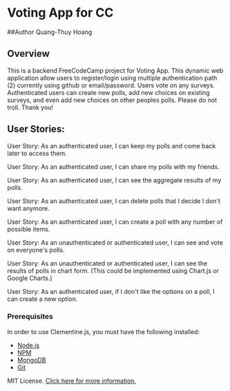 # Voting App for CC

##Author
Quang-Thuy Hoang

## Overview
This is a backend FreeCodeCamp project for Voting App. This dynamic web 
application allow users to register/login using multiple authentication path 
(2) currently using github or email/password. 
Users vote on any surveys. Authenticated users can create new polls, add new 
choices on existing surveys, and even add new choices on other peoples polls. 
Please do not troll. Thank you! 

## User Stories:
User Story: As an authenticated user, I can keep my polls and come back later 
to access them.

User Story: As an authenticated user, I can share my polls with my friends.

User Story: As an authenticated user, I can see the aggregate results of my 
polls.

User Story: As an authenticated user, I can delete polls that I decide I don't
want anymore.

User Story: As an authenticated user, I can create a poll with any number of 
possible items.

User Story: As an unauthenticated or authenticated user, I can see and vote on 
everyone's polls.

User Story: As an unauthenticated or authenticated user, I can see the results 
of polls in chart form. (This could be implemented using Chart.js or Google Charts.)

User Story: As an authenticated user, if I don't like the options on a poll, I
can create a new option.


### Prerequisites

In order to use Clementine.js, you must have the following installed:

- [Node.js](https://nodejs.org/)
- [NPM](https://nodejs.org/)
- [MongoDB](http://www.mongodb.org/)
- [Git](https://git-scm.com/)





MIT License. [Click here for more information.](LICENSE.md)
